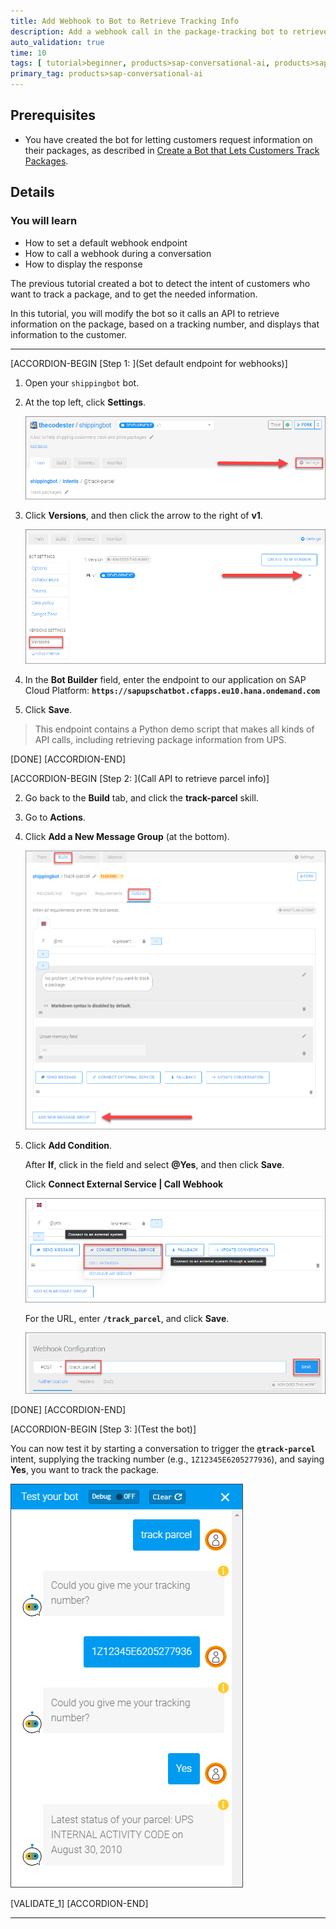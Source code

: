 ```yaml
---
title: Add Webhook to Bot to Retrieve Tracking Info
description: Add a webhook call in the package-tracking bot to retrieve information for a specific tracking number.
auto_validation: true
time: 10
tags: [ tutorial>beginner, products>sap-conversational-ai, products>sap-cloud-platform]
primary_tag: products>sap-conversational-ai
---
```


## Prerequisites
 - You have created the bot for letting customers request information on their packages, as described in [Create a Bot that Lets Customers Track Packages](cai-bot-shipping-1-track-bot).

## Details
### You will learn
  - How to set a default webhook endpoint
  - How to call a webhook during a conversation
  - How to display the response

The previous tutorial created a bot to detect the intent of customers who want to track a package, and to get the needed information.

In this tutorial, you will modify the bot so it calls an API to retrieve information on the package, based on a tracking number, and displays that information to the customer.

---

[ACCORDION-BEGIN [Step 1: ](Set default endpoint for webhooks)]

1. Open your `shippingbot` bot.

2. At the top left, click **Settings**.

    ![Endpoint](Endpoint_Settings.png)

3. Click **Versions**, and then click the arrow to the right of **v1**.

    ![Versions](Endpoint_Edit.png)

4. In the **Bot Builder** field, enter the endpoint to our application on SAP Cloud Platform: **`https://sapupschatbot.cfapps.eu10.hana.ondemand.com`**

5. Click **Save**.

>This endpoint contains a Python demo script that makes all kinds of API calls, including retrieving package information from UPS.

[DONE]
[ACCORDION-END]

[ACCORDION-BEGIN [Step 2: ](Call API to retrieve parcel info)]

2. Go back to the **Build** tab, and click the **track-parcel** skill.

3. Go to **Actions**.

4. Click **Add a New Message Group** (at the bottom).

    ![Add group](CallAPI_AddGroup.png)

5. Click **Add Condition**.

    After **If**, click in the field and select **@Yes**, and then click **Save**.

    Click **Connect External Service | Call Webhook**

    ![Add webhook](CallAPI_AddWebhook.png)

    For the URL, enter **`/track_parcel`**, and click **Save**.

    ![Service path](CallAPI_Service.png)

[DONE]
[ACCORDION-END]



[ACCORDION-BEGIN [Step 3: ](Test the bot)]

You can now test it by starting a conversation to trigger the **`@track-parcel`** intent, supplying the tracking number (e.g., `1Z12345E6205277936`), and saying **Yes**, you want to track the package.

![Conversation with API](ConversationAPITracking.png)

[VALIDATE_1]
[ACCORDION-END]

---
